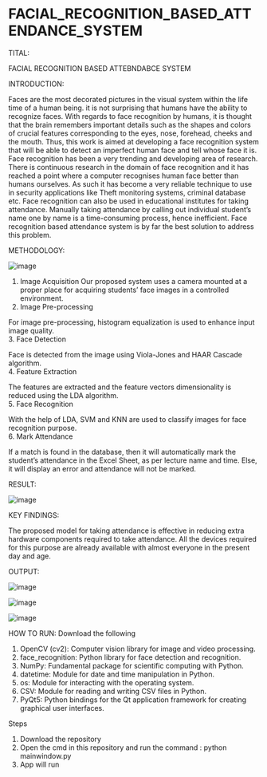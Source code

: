 # FACIAL_RECOGNITION_BASED_ATTENDANCE_SYSTEM

TITAL: 

FACIAL RECOGNITION BASED ATTEBNDABCE SYSTEM 

INTRODUCTION:

Faces are the most decorated pictures in the visual system within the life time of a human being. it is not surprising that humans have the ability to recognize faces. With regards to face recognition by humans, it is thought that the brain remembers important details such as the shapes and colors of crucial features corresponding to the eyes, nose, forehead, cheeks and the mouth. Thus, this work is aimed at developing a face recognition system that will be able to detect an imperfect human face and tell whose face it is.
Face recognition has been a very trending and developing area of research. There is continuous research in the domain of face recognition and it has reached a point where a computer recognises human face better than humans ourselves. As such it has become a very reliable technique to use in security applications like Theft monitoring systems, criminal database etc. Face recognition can also be used in educational institutes for taking attendance. Manually taking attendance by calling out individual student’s name one by name is a time-consuming process, hence inefficient. Face recognition based attendance system is by far the best solution to address this problem.

METHODOLOGY:

![image](https://github.com/Rohanpophale/FACIAL_RECOGNITION_BASED_ATTENDANCE_SYSTEM/assets/97818946/9aa73e94-2ac1-46ae-87e0-33f1045dcbef)

1. Image Acquisition
  Our proposed system uses a camera mounted at a proper place for acquiring students’ face images in a controlled environment.  
2. Image Pre-processing

  For image pre-processing, histogram equalization is used to enhance input image quality.  
3. Face Detection

  Face is detected from the image using Viola-Jones and HAAR Cascade algorithm.  
4. Feature Extraction 

  The features are extracted and the feature vectors dimensionality is reduced using the LDA algorithm.  
5. Face Recognition

  With the help of LDA, SVM and KNN are used to classify images for face recognition purpose.  
6. Mark Attendance 

  If a match is found in the database, then it will automatically mark the student’s attendance in the Excel Sheet, as per lecture name and time. Else, it will display an error and attendance will not be marked.

RESULT:

![image](https://github.com/Rohanpophale/FACIAL_RECOGNITION_BASED_ATTENDANCE_SYSTEM/assets/97818946/910332da-35db-44e0-a001-d8f2080834bb)

KEY FINDINGS: 

The proposed model for taking attendance is effective in reducing extra hardware components required to take attendance. All the devices required for this purpose are already available with almost everyone in the present day and age. 

OUTPUT: 


![image](https://github.com/Rohanpophale/FACIAL_RECOGNITION_BASED_ATTENDANCE_SYSTEM/assets/97818946/955ceb03-fdb4-4371-a7e2-b7c6325f1bd2)

![image](https://github.com/Rohanpophale/FACIAL_RECOGNITION_BASED_ATTENDANCE_SYSTEM/assets/97818946/38fac0f6-b46f-437b-b989-8841e0f1d710)

![image](https://github.com/Rohanpophale/FACIAL_RECOGNITION_BASED_ATTENDANCE_SYSTEM/assets/97818946/5dc00480-b16b-4934-9193-7a8f9047792a)

HOW TO RUN:
Download the following
1. OpenCV (cv2): Computer vision library for image and video processing.
2. face_recognition: Python library for face detection and recognition.
3. NumPy: Fundamental package for scientific computing with Python.
4. datetime: Module for date and time manipulation in Python.
5. os: Module for interacting with the operating system.
6. CSV: Module for reading and writing CSV files in Python.
7. PyQt5: Python bindings for the Qt application framework for creating graphical user interfaces.

Steps

1. Download the repository
2. Open the cmd in this repository and run the command : python mainwindow.py
3. App will run
